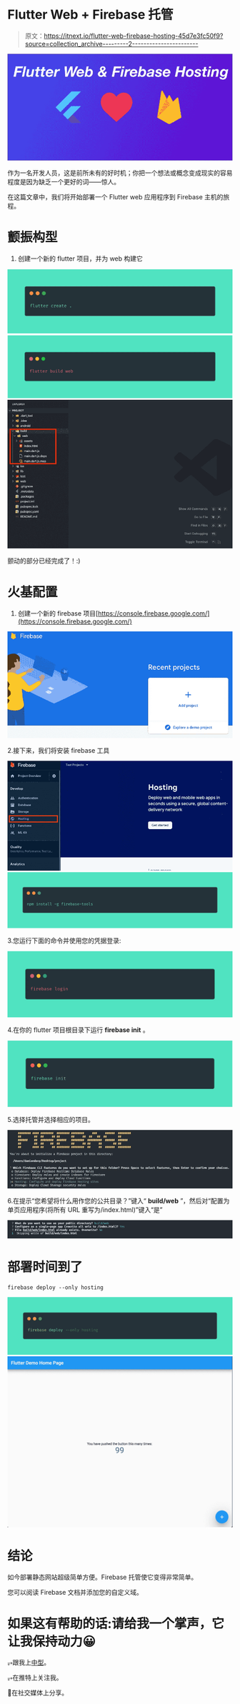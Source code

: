 # Flutter Web + Firebase 托管

> 原文：<https://itnext.io/flutter-web-firebase-hosting-45d7e3fc50f9?source=collection_archive---------2----------------------->

![](img/266943b3a985ebbe07644e7a5aa62745.png)

作为一名开发人员，这是前所未有的好时机；你把一个想法或概念变成现实的容易程度是因为缺乏一个更好的词——惊人。

在这篇文章中，我们将开始部署一个 Flutter web 应用程序到 Firebase 主机的旅程。

# 颤振构型

1.  创建一个新的 flutter 项目，并为 web 构建它

![](img/2a5295779fb87cd9e8ec0c887f907282.png)![](img/09e93c1dcd8316d53fed016753af5508.png)![](img/8ec8621274333ce7ad709aec4d51fc93.png)

颤动的部分已经完成了！:)

# 火基配置

1.  创建一个新的 firebase 项目[https://console.firebase.google.com/](https://console.firebase.google.com/)

![](img/954c945736619a99cd240182fd4e1499.png)

2.接下来，我们将安装 firebase 工具

![](img/d0f3142fbb85185161d3a9e45d281150.png)![](img/6967333597e6bac9166769e2b8ed07a1.png)

3.您运行下面的命令并使用您的凭据登录:

![](img/87a7a294c235c66ea0b3c69dc1c25605.png)

4.在你的 flutter 项目根目录下运行 **firebase init** 。

![](img/75bd47b61c2f8bfd2660c8f241e10058.png)

5.选择托管并选择相应的项目。

![](img/20f08f214b62de450bbe56189f44cb6d.png)

6.在提示“您希望将什么用作您的公共目录？”键入“ **build/web** ”，然后对“配置为单页应用程序(将所有 URL 重写为/index.html)”键入“是”

![](img/69d700e49d9833ed4c53724f636ffa11.png)

# 部署时间到了

```
firebase deploy --only hosting
```

![](img/271b45834bb1d40e7f5e8cc3e9411749.png)![](img/1493d2e72425cef54add73b257889fcb.png)

# 结论

如今部署静态网站超级简单方便。Firebase 托管使它变得非常简单。

您可以阅读 Firebase 文档并添加您的自定义域。

# 如果这有帮助的话:请给我一个掌声，它让我保持动力😀

⥅跟我上[中型](https://medium.com/@codememory101)。

⥅在推特上关注我。

📢在社交媒体上分享。